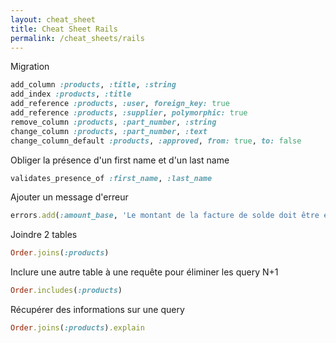 ```yaml
---
layout: cheat_sheet
title: Cheat Sheet Rails
permalink: /cheat_sheets/rails
---
```


Migration

```ruby
add_column :products, :title, :string
add_index :products, :title
add_reference :products, :user, foreign_key: true
add_reference :products, :supplier, polymorphic: true
remove_column :products, :part_number, :string
change_column :products, :part_number, :text
change_column_default :products, :approved, from: true, to: false
```

Obliger la présence d'un first name et d'un last name

```ruby
validates_presence_of :first_name, :last_name
```

Ajouter un message d'erreur

```ruby
errors.add(:amount_base, 'Le montant de la facture de solde doit être égale au solde restant du devis')
```

Joindre 2 tables

```ruby
Order.joins(:products)
```

Inclure une autre table à une requête pour éliminer les query N+1

```ruby
Order.includes(:products)
```

Récupérer des informations sur une query

```ruby
Order.joins(:products).explain
```
